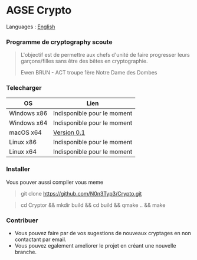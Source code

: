 # AGSE Crypto

Languages : [English](/Readme.en.md)

### Programme de cryptography scoute

> L'objectif est de permettre aux chefs d'unité de faire progresser leurs garçons/filles sans être des bêtes en cryptographie.
>
> Ewen BRUN - ACT troupe 1ère Notre Dame des Dombes


### Telecharger

OS          |  Lien
------------|------------------------
Windows x86 | Indisponible pour le moment
Windows x64 | Indisponible pour le moment
macOS x64   | [Version 0.1](https://github.com/N0n3Typ3/Crypto/releases/download/0.1/Cryptor.zip)
Linux x86   | Indisponible pour le moment
Linux x64   | Indisponible pour le moment


### Installer

Vous pouver aussi compiler vous meme
> git clone https://github.com/N0n3Typ3/Crypto.git

> cd Cryptor && mkdir build && cd build && qmake .. && make


### Contribuer

- Vous pouvez faire par de vos sugestions de nouveaux cryptages en non contactant par email.
- Vous pouvez egalement ameliorer le projet en créant une nouvelle branche.
